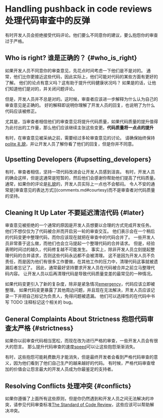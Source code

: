 # Handling pushback in code reviews 处理代码审查中的反弹

有时开发人员会拒绝接受代码评论。他们要么不同意你的建议，要么抱怨你的审查过于严格。

## Who is right? 谁是正确的？ {#who_is_right}

如果开发人员不同意你的审查意见，先花点时间考虑一下他们是不是对的。
通常，他们比你更接近这些代码，因此实际上，他们可能对代码的某些方面有更好的了解。
他们的论点有意义吗？这有助于提升代码健康状况吗？
如果是的话，让他们知道他们是对的，并关闭问题评论。

但是，开发人员并不总是对的。这时候，审查者应该进一步解释为什么认为自己的审查意见是正确的。
好的解释即说明你理解了开发人员的回复，也说明了为什么代码应该被修正。

尤其是，当审查者相信他们的审查意见将提升代码质量，如果代码质量的提升值得为此付出的工作量，那么他们应该继续主张这些变更。**代码质量将一点点的提升**

有时，在审查意见被采纳之前，需要经过多轮审查意见的讨论。
请确保始终保持[polite 礼貌](comments.md#courtesy)，并让开发人员了解你看了他们的回复，但是你并不同意。

## Upsetting Developers {#upsetting_developers}

有时，审查者相信，坚持一项代码改进会让开发人员感到沮丧。
有时，开发人员的确会这样，但是这通常是短暂的，然后他们会感谢你帮助他们提高了代码质量。
通常，如果你的评论是[礼貌](comments.md#courtesy)的，开发人员实际上一点也不会郁闷。
令人不安的通常是[审查意见的表达方式]](comments.md#courtesy)而不是审查者对代码质量的坚持。

## Cleaning It Up Later 不要延迟清洁代码 {#later}

审查意见被拒绝的一个通常的原因是开发人员想要以合理的方式完成开发任务。
他们不想仅仅为了代码被合并而开启另一轮的审查交互。
他们表示会在一个稍后的代码变更中整理代码，而你应该现在就把在审查中的代码合并了。
一些开发人员非常善于这么做，而他们也会立马提起一个整理代码的合并请求。
但是，经验表明时间过的越久，代码修复越不可能发生。
事实上，除非开发人员立刻提起整理代码的合并请求，否则这些代码永远都不会被清理。
这不是因为开发人员不负责任，而是因为他们有很多工作要做，在其他工作的压力中，清理代码这事就被遗漏后者忘记了。
因此，通常最好坚持要求开发人员在代码被合并之前立马整理代码内容。
让开发人员以后再清理代码是导致代码质量变差的最常见的一种情况。

如果代码变更引入了新的复杂度，除非是紧急情况[emergency](../emergencies.md)，代码应该立即被整理。
如果代码变更暴露了其他周边问题，并且现在无法解决，开发人员应该记录一下并把自己标记为负责人，免得问题被遗漏。
他们可以选择性的在代码中书写 TODO 注释标记这个相关的 bug。

## General Complaints About Strictness 抱怨代码审查太严格 {#strictness}

如果你以前审查代码相当宽松，而现在改为进行严格的审查，一些开发人员会有很大的怨言。
那么提升代码审查的速度[speed](speed.md)可以让这些抱怨渐渐消失。

有时，这些抱怨可能耗费数月才能消失，但是最终开发者会看到严格代码审查的意义，因为他们看到了他们自己生产的越来越好的代码。
有时候，严格代码审查增加的价值会让怨言最大的开发人员成为你最鉴定的支持者。

## Resolving Conflicts 处理冲突 {#conflicts}

如果你遵循了上面所有这些原则，但是你仍然遇到和开发人员之间无法解决的冲突，请参见代码审查标准[The Standard of Code Review](standard.md)，这些应该可以帮助解决冲突。
